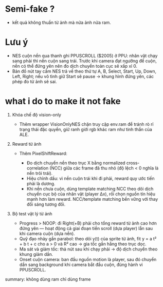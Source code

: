 # Semi-fake ?

* kết quả không thuần từ ảnh mà nửa ảnh nửa ram.

# Lưu ý 

* NES cuộn nền qua thanh ghi PPUSCROLL (\$2005) ở PPU: nhân vật chạy sang phải thì nền cuộn sang trái. Trước khi camera đạt ngưỡng để cuộn, nền có thể đứng yên nên đo dịch chuyển toàn cục sẽ xấp xỉ 0.
* Bản đồ nút tay cầm NES trả về theo thứ tự A, B, Select, Start, Up, Down, Left, Right; nếu vô tình giữ Start sẽ pause → khung hình đứng yên, các phép đo từ ảnh sẽ sai.

# what i do to make it not fake

1. Khóa chế độ vision-only

   * Thêm wrapper VisionOnlyNES chặn truy cập env.ram để tránh rò rỉ trạng thái đặc quyền, giữ ranh giới rgb khác ram như tinh thần của ALE.

2. Reward từ ảnh

   * Thêm PixelShiftReward:

     * Đo dịch chuyển nền theo trục X bằng normalized cross-correlation (NCC) giữa các frame đã thu nhỏ (độ lệch < 0 nghĩa là nền trôi trái).
     * Hiệu chỉnh dấu: vì nền cuộn trái khi đi phải, reward quy ước tiến phải là dương.
     * Khi nền chưa cuộn, dùng template matching NCC theo dõi dịch chuyển cục bộ của nhân vật (player Δx), rồi chọn nguồn tín hiệu mạnh hơn làm reward. NCC/template matching bền vững với thay đổi sáng tương đối.

3. Bộ test vật lý từ ảnh 

   * Progress > NOOP: đi Right(+B) phải cho tổng reward từ ảnh cao hơn đứng yên — hoạt động cả giai đoạn tiền scroll (dựa player) lẫn sau khi camera cuộn (dựa nền).
   * Quỹ đạo nhảy gần parabol: theo dõi y(t) của sprite từ ảnh, fit y = a t² + b t + c cho a > 0 và R² cao → gia tốc gần hằng theo trục dọc.
   * Ma sát và giảm tốc: thả nút sau khi chạy phải → độ dịch chuyển theo khung giảm dần.
   * Onset cuộn camera: ban đầu nguồn motion là player, sau đó chuyển dần sang background khi camera bắt đầu cuộn, đúng hành vi PPUSCROLL.


summary: không dùng ram chỉ dùng frame
